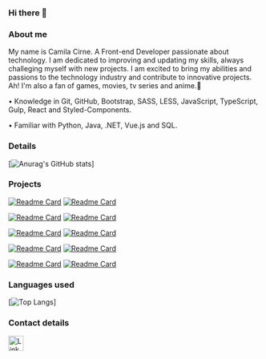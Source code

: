 ### Hi there 👋

### About me
My name is Camila Cirne. A Front-end Developer passionate about technology.
I am dedicated to improving and updating my skills, always challeging myself with new projects. I am excited to bring my abilities and passions to the technology industry and contribute to innovative projects.
Ah! I'm also a fan of games, movies, tv series and anime.💜

• Knowledge in Git, GitHub, Bootstrap, SASS, LESS, JavaScript, TypeScript, Gulp, React and Styled-Components.

• Familiar with Python, Java, .NET, Vue.js and SQL.


### Details
[![Anurag's GitHub stats](https://github-readme-stats.vercel.app/api?username=milacirne&show_icons=true&theme=transparent)]

### Projects

[![Readme Card](https://github-readme-stats.vercel.app/api/pin/?username=milacirne&repo=star-wars_birthday_page&theme=transparent)](https://github.com/milacirne/star-wars_birthday_page) [![Readme Card](https://github-readme-stats.vercel.app/api/pin/?username=milacirne&repo=efood&theme=transparent)]([https://github.com/milacirne/efood])

[![Readme Card](https://github-readme-stats.vercel.app/api/pin/?username=milacirne&repo=harrypotter_landingpage&theme=transparent)](https://github.com/milacirne/harrypotter_landingpage) [![Readme Card](https://github-readme-stats.vercel.app/api/pin/?username=milacirne&repo=ebac_tech_talks&theme=transparent)](https://github.com/milacirne/ebac_tech_talks)

[![Readme Card](https://github-readme-stats.vercel.app/api/pin/?username=milacirne&repo=clone_disneyplus&theme=transparent)](https://github.com/milacirne/clone_disneyplus) [![Readme Card](https://github-readme-stats.vercel.app/api/pin/?username=milacirne&repo=nintendo_world_webpage&theme=transparent)](https://github.com/milacirne/nintendo_world_webpage)

[![Readme Card](https://github-readme-stats.vercel.app/api/pin/?username=milacirne&repo=email-template_multiversus-travel-agency&theme=transparent)](https://github.com/milacirne/email-template_multiversus-travel-agency) [![Readme Card](https://github-readme-stats.vercel.app/api/pin/?username=milacirne&repo=pokemon-center_webpage&theme=transparent)](https://github.com/milacirne/pokemon-center_webpage) 

[![Readme Card](https://github-readme-stats.vercel.app/api/pin/?username=milacirne&repo=pokemart_webpage&theme=transparent)](https://github.com/milacirne/pokemart_webpage) [![Readme Card](https://github-readme-stats.vercel.app/api/pin/?username=milacirne&repo=project_reactive-calculator&theme=transparent)](https://github.com/milacirne/project_reactive-calculator)

### Languages used
[![Top Langs](https://github-readme-stats.vercel.app/api/top-langs/?username=milacirne&layout=compact)]

### Contact details
[<img src='https://img.shields.io/badge/LinkedIn-0077B5?style=for-the-badge&logo=linkedin&logoColor=white' alt='Linkedin' height='30'>](https://www.linkedin.com/in/camila-cirne/)
